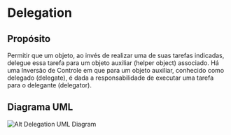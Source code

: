 # Delegation

## Propósito

Permitir que um objeto, ao invés de realizar uma de suas tarefas indicadas, 
delegue essa tarefa para um objeto auxiliar (helper object) associado. Há uma 
Inversão de Controle em que para um objeto auxiliar, conhecido como delegado 
(delegate), é dada a responsabilidade de executar uma tarefa para o delegante 
(delegator).

## Diagrama UML

![Alt Delegation UML Diagram](uml/uml.png)
